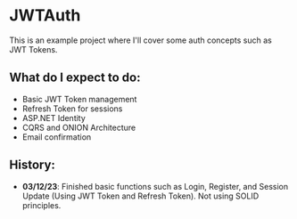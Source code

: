 # JWTAuth

This is an example project where I'll cover some auth concepts such as JWT Tokens.

## What do I expect to do:

- Basic JWT Token management
- Refresh Token for sessions
- ASP.NET Identity
- CQRS and ONION Architecture
- Email confirmation

## History:

- **03/12/23**: Finished basic functions such as Login, Register, and Session Update (Using JWT Token and Refresh Token). Not using SOLID principles.

  
